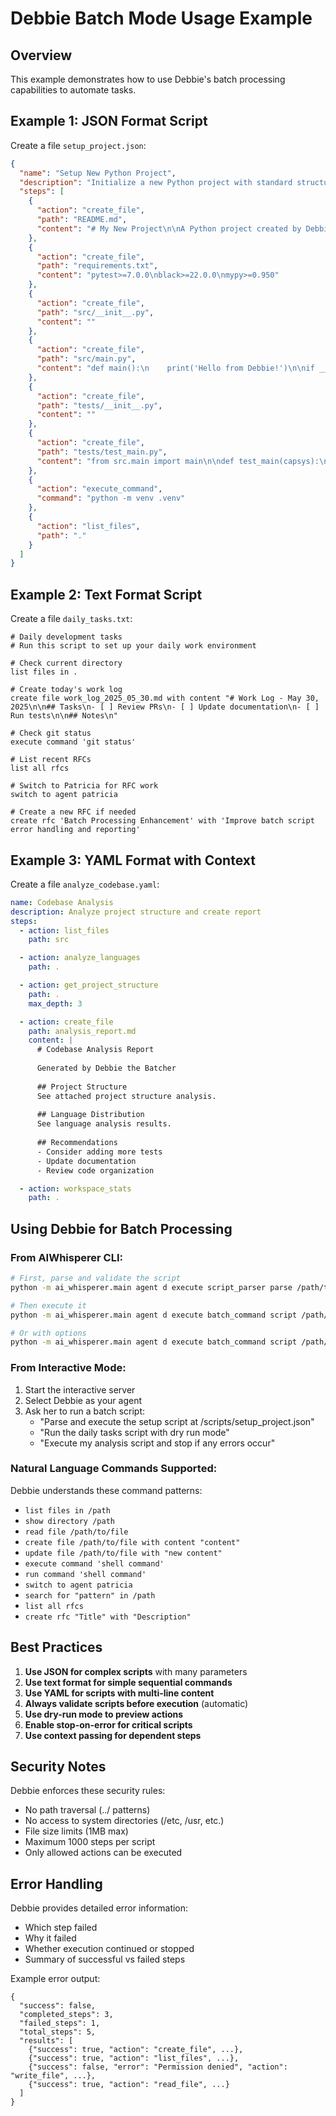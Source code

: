 # Debbie Batch Mode Usage Example

## Overview
This example demonstrates how to use Debbie's batch processing capabilities to automate tasks.

## Example 1: JSON Format Script

Create a file `setup_project.json`:

```json
{
  "name": "Setup New Python Project",
  "description": "Initialize a new Python project with standard structure",
  "steps": [
    {
      "action": "create_file",
      "path": "README.md",
      "content": "# My New Project\n\nA Python project created by Debbie."
    },
    {
      "action": "create_file", 
      "path": "requirements.txt",
      "content": "pytest>=7.0.0\nblack>=22.0.0\nmypy>=0.950"
    },
    {
      "action": "create_file",
      "path": "src/__init__.py",
      "content": ""
    },
    {
      "action": "create_file",
      "path": "src/main.py",
      "content": "def main():\n    print('Hello from Debbie!')\n\nif __name__ == '__main__':\n    main()"
    },
    {
      "action": "create_file",
      "path": "tests/__init__.py",
      "content": ""
    },
    {
      "action": "create_file",
      "path": "tests/test_main.py",
      "content": "from src.main import main\n\ndef test_main(capsys):\n    main()\n    captured = capsys.readouterr()\n    assert 'Hello from Debbie!' in captured.out"
    },
    {
      "action": "execute_command",
      "command": "python -m venv .venv"
    },
    {
      "action": "list_files",
      "path": "."
    }
  ]
}
```

## Example 2: Text Format Script

Create a file `daily_tasks.txt`:

```
# Daily development tasks
# Run this script to set up your daily work environment

# Check current directory
list files in .

# Create today's work log
create file work_log_2025_05_30.md with content "# Work Log - May 30, 2025\n\n## Tasks\n- [ ] Review PRs\n- [ ] Update documentation\n- [ ] Run tests\n\n## Notes\n"

# Check git status
execute command 'git status'

# List recent RFCs
list all rfcs

# Switch to Patricia for RFC work
switch to agent patricia

# Create a new RFC if needed
create rfc 'Batch Processing Enhancement' with 'Improve batch script error handling and reporting'
```

## Example 3: YAML Format with Context

Create a file `analyze_codebase.yaml`:

```yaml
name: Codebase Analysis
description: Analyze project structure and create report
steps:
  - action: list_files
    path: src

  - action: analyze_languages
    path: .

  - action: get_project_structure
    path: .
    max_depth: 3

  - action: create_file
    path: analysis_report.md
    content: |
      # Codebase Analysis Report
      
      Generated by Debbie the Batcher
      
      ## Project Structure
      See attached project structure analysis.
      
      ## Language Distribution
      See language analysis results.
      
      ## Recommendations
      - Consider adding more tests
      - Update documentation
      - Review code organization

  - action: workspace_stats
    path: .
```

## Using Debbie for Batch Processing

### From AIWhisperer CLI:

```bash
# First, parse and validate the script
python -m ai_whisperer.main agent d execute script_parser parse /path/to/script.json

# Then execute it
python -m ai_whisperer.main agent d execute batch_command script /path/to/script.json

# Or with options
python -m ai_whisperer.main agent d execute batch_command script /path/to/script.json --stop-on-error --dry-run
```

### From Interactive Mode:

1. Start the interactive server
2. Select Debbie as your agent
3. Ask her to run a batch script:
   - "Parse and execute the setup script at /scripts/setup_project.json"
   - "Run the daily tasks script with dry run mode"
   - "Execute my analysis script and stop if any errors occur"

### Natural Language Commands Supported:

Debbie understands these command patterns:
- `list files in /path`
- `show directory /path`
- `read file /path/to/file`
- `create file /path/to/file with content "content"`
- `update file /path/to/file with "new content"`
- `execute command 'shell command'`
- `run command 'shell command'`
- `switch to agent patricia`
- `search for "pattern" in /path`
- `list all rfcs`
- `create rfc "Title" with "Description"`

## Best Practices

1. **Use JSON for complex scripts** with many parameters
2. **Use text format for simple sequential commands**
3. **Use YAML for scripts with multi-line content**
4. **Always validate scripts before execution** (automatic)
5. **Use dry-run mode to preview actions**
6. **Enable stop-on-error for critical scripts**
7. **Use context passing for dependent steps**

## Security Notes

Debbie enforces these security rules:
- No path traversal (../ patterns)
- No access to system directories (/etc, /usr, etc.)
- File size limits (1MB max)
- Maximum 1000 steps per script
- Only allowed actions can be executed

## Error Handling

Debbie provides detailed error information:
- Which step failed
- Why it failed
- Whether execution continued or stopped
- Summary of successful vs failed steps

Example error output:
```
{
  "success": false,
  "completed_steps": 3,
  "failed_steps": 1,
  "total_steps": 5,
  "results": [
    {"success": true, "action": "create_file", ...},
    {"success": true, "action": "list_files", ...},
    {"success": false, "error": "Permission denied", "action": "write_file", ...},
    {"success": true, "action": "read_file", ...}
  ]
}
```